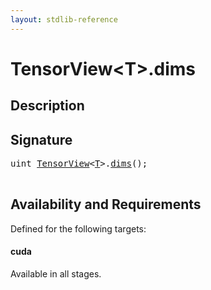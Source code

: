 ```yaml
---
layout: stdlib-reference
---
```


# TensorView\<T\>\.dims

## Description





## Signature 

<pre>
<span class="code_keyword">uint</span> <a href="index.html" class="code_type">TensorView</a>&lt;<a href="index.html#typeparam-T" class="code_type">T</a>&gt;.<a href="dims.html">dims</a>();

</pre>

## Availability and Requirements

Defined for the following targets:

#### cuda
Available in all stages.



